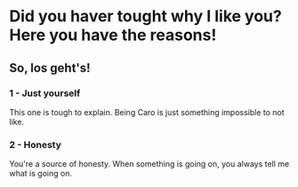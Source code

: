 <!-- # Welcome, Carolin, to the 1232131 reasons that make me like you so much!-->

# Did you haver tought why I like you? Here you have the reasons!

## So, los geht's!


### **1 - Just yourself**
This one is tough to explain. Being Caro is just something impossible to not like.

### **2 - Honesty**
You're a source of honesty. When something is going on, you always tell me what is going on.







<!--- List

1. Numbered
2. List

**Bold** and _Italic_ and `Code` text

[Link](url) and ![Image](src)

For more details see [Basic writing and formatting syntax](https://docs.github.com/en/github/writing-on-github/getting-started-with-writing-and-formatting-on-github/basic-writing-and-formatting-syntax).-->

